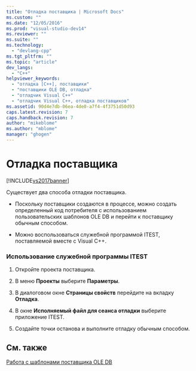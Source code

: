 ```yaml
---
title: "Отладка поставщика | Microsoft Docs"
ms.custom: ""
ms.date: "12/05/2016"
ms.prod: "visual-studio-dev14"
ms.reviewer: ""
ms.suite: ""
ms.technology: 
  - "devlang-cpp"
ms.tgt_pltfrm: ""
ms.topic: "article"
dev_langs: 
  - "C++"
helpviewer_keywords: 
  - "отладка [C++], поставщики"
  - "поставщики OLE DB, отладка"
  - "отладчик Visual C++"
  - "отладчик Visual C++, отладка поставщиков"
ms.assetid: 90d4e7db-06ea-4de0-a7f4-4f3751d50d93
caps.latest.revision: 7
caps.handback.revision: 7
author: "mikeblome"
ms.author: "mblome"
manager: "ghogen"
---
```

# Отладка поставщика
[!INCLUDE[vs2017banner](../../assembler/inline/includes/vs2017banner.md)]

Существует два способа отладки поставщика.  
  
-   Поскольку поставщики создаются в процессе, можно создать определенный код потребителя с использованием пользовательских шаблонов OLE DB и перейти к поставщику обычным способом.  
  
-   Можно воспользоваться служебной программой ITEST, поставляемой вместе с Visual C\+\+.  
  
### Использование служебной программы ITEST  
  
1.  Откройте проекта поставщика.  
  
2.  В меню **Проекты** выберите **Параметры**.  
  
3.  В диалоговом окне **Страницы свойств** перейдите на вкладку **Отладка**.  
  
4.  В окне **Исполняемый файл для сеанса отладки** выберите приложение ITEST.  
  
5.  Создайте точки останова и выполните отладку обычным способом.  
  
## См. также  
 [Работа с шаблонами поставщика OLE DB](../../data/oledb/working-with-ole-db-provider-templates.md)